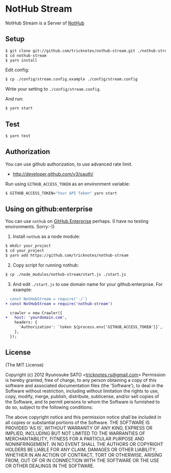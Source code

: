 # NotHub Stream

NotHub Stream is a Server of [NotHub](http://nothub.org)

## Setup

``` sh
$ git clone git://github.com/tricknotes/nothub-stream.git ./nothub-stream
$ cd nothub-stream
$ yarn install
```

Edit config:

``` sh
$ cp ./config/stream.config.example ./config/stream.config
```

Write your setting to `./config/stream.config`.

And run:

``` sh
$ yarn start
```

## Test

``` sh
$ yarn test
```

## Authorization

You can use github authorization, to use advanced rate limit.
- http://developer.github.com/v3/oauth/

Run using `GITHUB_ACCESS_TOKEN` as an environment variable:

``` sh
$ GITHUB_ACCESS_TOKEN="Your API Token" yarn start
```

## Using on github:enterprise

You can use `nothub` on [GitHub Enterprise](https://enterprise.github.com/) perhaps.
(I have no testing environments. Sorry:-))

1. Install `nothub` as a node module:
``` sh
$ mkdir your_project
$ cd your_project
$ yarn add https://github.com/tricknotes/nothub-stream
```

2. Copy script for running nothub:
``` sh
$ cp ./node_modules/nothub-stream/start.js ./start.js
```

3. And edit `./start.js` to use domain name for your github:enterprise.
For example:
``` diff
- const NotHubStream = require('./')
+ const NotHubStream = require('nothub-stream')
```
``` diff
  crawler = new Crawler({
+   host: 'yourdomain.com',
    headers: {
      'Authorization': `token ${process.env['GITHUB_ACCESS_TOKEN']}`,
    },
  });
```

## License

(The MIT License)

Copyright (c) 2012 Ryunosuke SATO &lt;tricknotes.rs@gmail.com&gt;
Permission is hereby granted, free of charge, to any person obtaining a copy of this software and associated documentation files (the 'Software'), to deal in the Software without restriction, including without limitation the rights to use, copy, modify, merge, publish, distribute, sublicense, and/or sell copies of the Software, and to permit persons to whom the Software is furnished to do so, subject to the following conditions:

The above copyright notice and this permission notice shall be included in all copies or substantial portions of the Software.
THE SOFTWARE IS PROVIDED 'AS IS', WITHOUT WARRANTY OF ANY KIND, EXPRESS OR IMPLIED, INCLUDING BUT NOT LIMITED TO THE WARRANTIES OF MERCHANTABILITY, FITNESS FOR A PARTICULAR PURPOSE AND NONINFRINGEMENT. IN NO EVENT SHALL THE AUTHORS OR COPYRIGHT HOLDERS BE LIABLE FOR ANY CLAIM, DAMAGES OR OTHER LIABILITY, WHETHER IN AN ACTION OF CONTRACT, TORT OR OTHERWISE, ARISING FROM, OUT OF OR IN CONNECTION WITH THE SOFTWARE OR THE USE OR OTHER DEALINGS IN THE SOFTWARE.
